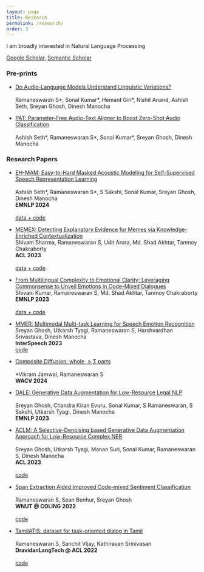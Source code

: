 ```yaml
---
layout: page
title: Research
permalink: /research/
order: 3
---
```

I am broadly interested in Natural Language Processing

[Google Scholar](https://scholar.google.com/citations?hl=en&pli=1&authuser=1&user=YIhHxbwAAAAJ), [Semantic Scholar](https://www.semanticscholar.org/author/S.-Ramaneswaram/2218454024)

### Pre-prints

* [Do Audio-Language Models Understand Linguistic Variations?](https://drive.google.com/file/d/1A-Je6qPzcH5XB1EHzxtwqOyKvrC5hysR/view)<br>  
Ramaneswaran S*, Sonal Kumar*, Hemant Giri*, Nishit Anand, Ashish Seth, Sreyan Ghosh, Dinesh Manocha

* [PAT: Parameter-Free Audio-Text Aligner to Boost Zero-Shot Audio Classification](https://drive.google.com/file/d/1QyNx_nWPSuaP032FUuAjMTq42mfmzP2I/view)<br>  
Ashish Seth*, Ramaneswaran S*, Sonal Kumar*, Sreyan Ghosh, Dinesh Manocha

### Research Papers

* [EH-MAM: Easy-to-Hard Masked Acoustic Modeling for Self-Supervised Speech Representation Learning](https://arxiv.org/abs/2410.13179)<br>  
Ashish Seth*, Ramaneswaran S*, S Sakshi, Sonal Kumar, Sreyan Ghosh, Dinesh Manocha<br>
**EMNLP 2024**<br>   
[data + code](https://github.com/cs20s030/ehmam)


* [MEMEX: Detecting Explanatory Evidence for Memes via Knowledge-Enriched Contextualization](https://aclanthology.org/2023.acl-long.289/)  
Shivam Sharma, Ramaneswaran S, Udit Arora,  Md. Shad Akhtar, Tanmoy Chakraborty<br>
**ACL 2023**<br>    
[data + code](https://github.com/LCS2-IIITD/MEMEX_Meme_Evidence/)

* [From Multilingual Complexity to Emotional Clarity: Leveraging Commonsense to Unveil Emotions in Code-Mixed Dialogues](https://arxiv.org/abs/2203.16794)  
Shivani Kumar, Ramaneswaran S, Md. Shad Akhtar, Tanmoy Chakraborty<br>
**EMNLP 2023**<br>    
[data + code](https://github.com/LCS2-IIITD/EMNLP-COFFEE)

* [MMER: Multimodal Multi-task Learning for Speech Emotion Recognition](https://arxiv.org/abs/2203.16794)  
Sreyan Ghosh, Utkarsh Tyagi, Ramaneswaran S, Harshvardhan Srivastava, Dinesh Manocha<br>
**InterSpeech 2023**<br> 
[code](https://github.com/Sreyan88/MMER) 

* [Composite Diffusion: whole $\geq \sum$ parts](https://arxiv.org/abs/2307.13720)<br>  
*Vikram Jamwal, Ramaneswaran S<br> 
**WACV 2024**  


* [DALE: Generative Data Augmentation for Low-Resource Legal NLP](https://arxiv.org/abs/2310.15799)<br>  
Sreyan Ghosh, Chandra Kiran Evuru, Sonal Kumar, S Ramaneswaran, S Sakshi, Utkarsh Tyagi, Dinesh Manocha<br>
**EMNLP 2023**  

* [ACLM: A Selective-Denoising based Generative Data Augmentation Approach for Low-Resource Complex NER](https://aclanthology.org/2023.acl-long.8/)<br>  
Sreyan Ghosh, Utkarsh Tyagi, Manan Suri, Sonal Kumar, Ramaneswaran S, Dinesh Manocha<br>
**ACL 2023**<br>  
[code](https://github.com/Sreyan88/ACLM)

* [Span Extraction Aided Improved Code-mixed Sentiment Classification](https://aclanthology.org/2022.wnut-1.18)<br>  
Ramaneswaran S, Sean Benhur, Sreyan Ghosh<br>
**WNUT @ COLING 2022**<br>  
[code](https://github.com/ramaneswaran/codemixed_sentiment_span_extraction)

* [TamilATIS: dataset for task-oriented dialog in Tamil](https://aclanthology.org/2022.dravidianlangtech-1.4/)<br>  
Ramaneswaran S, Sanchit Vijay, Kathiravan Srinivasan<br>
**DravidanLangTech @ ACL 2022**<br>  
[code](https://github.com/ramaneswaran/tamil_atis)

